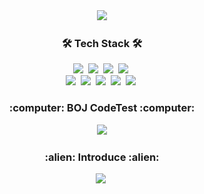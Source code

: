 <div align="center">
  <a href="https://github.com/Lairin-pdj">
		<img src="https://capsule-render.vercel.app/api?type=waving&color=auto&height=200&section=header&text=Dong-jun Park&fontSize=50&animation=twinkling"/>
  <a>
  <br>
  
  <h3 align="center">🛠 Tech Stack 🛠</h3>
  <img src="https://img.shields.io/badge/C-A8B9CC?style=flat-square&logo=C&logoColor=white"/></a>&nbsp 
  <img src="https://img.shields.io/badge/C++-00599C?style=flat-square&logo=C%2B%2B&logoColor=white"/></a>&nbsp 
  <img src="https://img.shields.io/badge/Java-007396?style=flat-square&logo=Java&logoColor=white"/></a>&nbsp 
  <img src="https://img.shields.io/badge/Python-3776AB?style=flat-square&logo=Python&logoColor=white"/></a>&nbsp 
  <br>
	<img src="https://img.shields.io/badge/Android-3DDC84?style=flat-square&logo=Android&logoColor=white"/></a>&nbsp
	<img src="https://img.shields.io/badge/PHP-777BB4?style=flat-square&logo=PHP&logoColor=white"/></a>&nbsp
	<img src="https://img.shields.io/badge/Docker-2496ED?style=flat-square&logo=Docker&logoColor=white"/></a>&nbsp
  <img src="https://img.shields.io/badge/Mysql-4479A1?style=flat-square&logo=MySql&logoColor=white"/></a>&nbsp 
  <img src="https://img.shields.io/badge/aws-232F3E?style=flat-square&logo=amazon-aws&logoColor=white"/></a>&nbsp 
  <br>
  
  <h3 align="center">:computer: BOJ CodeTest :computer:</h3>
  <a href="https://www.acmicpc.net/user/pdj9696">
		<img src="http://mazassumnida.wtf/api/v2/generate_badge?boj=pdj9696"/>
  <a>
  <br>

  <h3 align="center">:alien: Introduce :alien:</h3>
	<a href="https://lairin-pdj.github.io/static_introduce/">
		<img src="https://img.shields.io/badge/-introduce-green?style=for-the-badge"/></a>&nbsp
  <a>	

</div>
